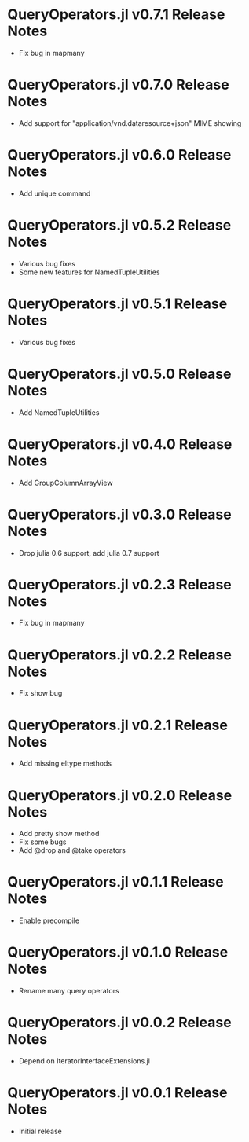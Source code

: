 # QueryOperators.jl v0.7.1 Release Notes
* Fix bug in mapmany

# QueryOperators.jl v0.7.0 Release Notes
* Add support for "application/vnd.dataresource+json" MIME showing

# QueryOperators.jl v0.6.0 Release Notes
* Add unique command

# QueryOperators.jl v0.5.2 Release Notes
* Various bug fixes
* Some new features for NamedTupleUtilities

# QueryOperators.jl v0.5.1 Release Notes
* Various bug fixes

# QueryOperators.jl v0.5.0 Release Notes
* Add NamedTupleUtilities

# QueryOperators.jl v0.4.0 Release Notes
* Add GroupColumnArrayView

# QueryOperators.jl v0.3.0 Release Notes
* Drop julia 0.6 support, add julia 0.7 support

# QueryOperators.jl v0.2.3 Release Notes
* Fix bug in mapmany

# QueryOperators.jl v0.2.2 Release Notes
* Fix show bug

# QueryOperators.jl v0.2.1 Release Notes
* Add missing eltype methods

# QueryOperators.jl v0.2.0 Release Notes
* Add pretty show method
* Fix some bugs
* Add @drop and @take operators

# QueryOperators.jl v0.1.1 Release Notes
* Enable precompile

# QueryOperators.jl v0.1.0 Release Notes
* Rename many query operators

# QueryOperators.jl v0.0.2 Release Notes
* Depend on IteratorInterfaceExtensions.jl

# QueryOperators.jl v0.0.1 Release Notes
* Initial release
